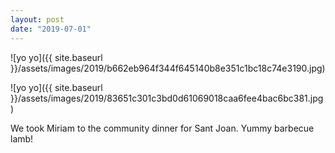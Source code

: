```yaml
---
layout: post
date: "2019-07-01"
---
```


![yo yo]({{ site.baseurl }}/assets/images/2019/b662eb964f344f645140b8e351c1bc18c74e3190.jpg)

![yo yo]({{ site.baseurl }}/assets/images/2019/83651c301c3bd0d61069018caa6fee4bac6bc381.jpg)

We took Miriam to the community dinner for Sant Joan. Yummy barbecue lamb!
